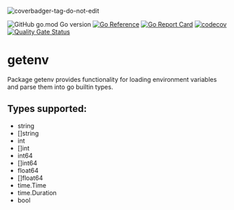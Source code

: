 ![coverbadger-tag-do-not-edit](https://img.shields.io/badge/coverage-100%25-brightgreen?longCache=true&style=flat)


![GitHub go.mod Go version](https://img.shields.io/github/go-mod/go-version/obalunenko/getenv)
[![Go Reference](https://pkg.go.dev/badge/github.com/obalunenko/getenv.svg)](https://pkg.go.dev/github.com/obalunenko/getenv)
[![Go Report Card](https://goreportcard.com/badge/github.com/obalunenko/getenv)](https://goreportcard.com/report/github.com/obalunenko/getenv)
[![codecov](https://codecov.io/gh/obalunenko/getenv/branch/master/graph/badge.svg)](https://codecov.io/gh/obalunenko/getenv)
[![Quality Gate Status](https://sonarcloud.io/api/project_badges/measure?project=obalunenko_getenv&metric=alert_status)](https://sonarcloud.io/summary/new_code?id=obalunenko_getenv)


# getenv

Package getenv provides functionality for loading environment variables and parse them into go builtin types.

## Types supported:
- string
- []string 
- int
- []int
- int64 
- []int64
- float64 
- []float64
- time.Time
- time.Duration 
- bool

